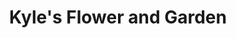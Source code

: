 ---
title: "Kyle's Flower and Garden"
url: /chardon/kyles-flower-and-garden/
shop: garden centre
---
